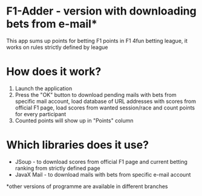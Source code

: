 # F1-Adder - version with downloading bets from e-mail*
This app sums up points for betting F1 points in F1 4fun betting league, it works on rules strictly defined by league

# How does it work?
1. Launch the application
2. Press the "OK" button to download pending mails with bets from specific mail account, load database of URL addresses with scores from official F1 page, load scores from wanted session/race and count points for every participant
3. Counted points will show up in "Points" column

# Which libraries does it use?
- JSoup - to download scores from official F1 page and current betting ranking from strictly defined page
- JavaX Mail - to download mails with bets from specific e-mail account

*other versions of programme are available in different branches
